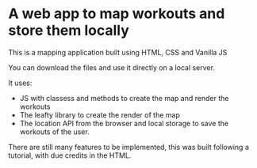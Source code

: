 # A web app to map workouts and store them locally

This is a mapping application built using HTML, CSS and Vanilla JS

You can download the files and use it directly on a local server.

It uses:

- JS with classess and methods to create the map and render the workouts
- The leafty library to create the render of the map
- The location API from the browser and local storage to save the workouts of the user.

There are still many features to be implemented, this was built following a tutorial, with due credits in the HTML.
